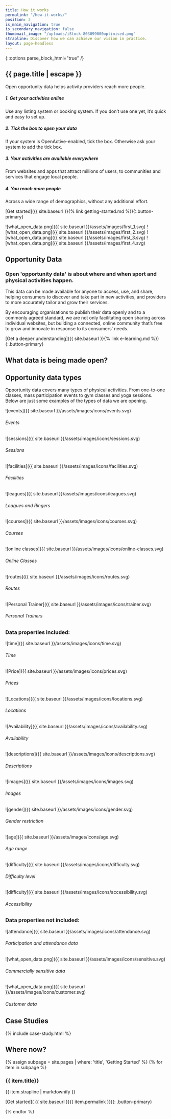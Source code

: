 ```yaml
---
title: How it works
permalink: "/how-it-works/"
position: 2
is_main_navigation: true
is_secondary_navigation: false
thumbnail_image: "/uploads/iStock-803099000optimised.png"
strapline: Discover how we can achieve our vision in practice.
layout: page-headless
---
```


{::options parse_block_html="true" /}

<!--  ---------------->
<!-- HERO BLOCK -->
<!--  ---------------->

<article class="how-work-hero">
<div class="inner">

# {{ page.title | escape }}

Open opportunity data helps activity providers reach more people.

##### 1. Get your activities online

Use any listing system or booking system. If you don’t use one yet, it’s quick and easy to set up.

##### 2. Tick the box to open your data

If your system is OpenActive-enabled, tick the box. Otherwise ask your system to add the tick box.

##### 3. Your activities are available everywhere

From websites and apps that attract millions of users, to communities and services that engage local people.

##### 4. You reach more people

Across a wide range of demographics, without any additional effort.

[Get started\]({{ site.baseurl }}{% link getting-started.md %}){:.button-primary}

</div>
<div class="inner">

<div class="diagram">


![what_open_data.png]({{ site.baseurl }}/assets/images/first_1.svg)
![what_open_data.png]({{ site.baseurl }}/assets/images/first_2.svg)
![what_open_data.png]({{ site.baseurl }}/assets/images/first_3.svg)
![what_open_data.png]({{ site.baseurl }}/assets/images/first_4.svg)

</div>
<!-- <div class="diagram-caption"> -->

<!-- ###### Your Activities -->

<!-- ###### Your Booking System -->

<!-- ###### Many Apps & Services -->

<!-- ###### Many More People -->

<!-- </div> -->

</div>

</article>

<article class="title-row invert">
<h2 class="sub-heading-two">Opportunity Data</h2>
<div class="one">

### Open 'opportunity data' is about where and when sport and physical activities happen.

This data can be made available for anyone to access, use, and share, helping consumers to discover and take part in new activities, and providers to more accurately tailor and grow their services.

By encouraging organisations to publish their data openly and to a commonly agreed standard, we are not only facilitating open sharing across individual websites, but building a connected, online community that’s free to grow and innovate in response to its consumers’ needs.

\[Get a deeper understanding\]({{ site.baseurl }}{% link e-learning.md %}){:.button-primary}

</div>

</article>

<!--  ---------------->
<!-- WHAT IS OPPORTUNITY DATA -->
<!--  ---------------->
<article class="what-data title-row">
<h2 class="sub-heading-two">What data is being made open?</h2>
<div class="one types">

<div class="title">

## Opportunity data types

Opportunity data covers many types of physical activities. From one-to-one classes, mass participation events to gym classes and yoga sessions. Below are just some examples of the types of data we are opening.

</div>

<div class="types-inner">
<div>

!\[events\]({{ site.baseurl }}/assets/images/icons/events.svg)

###### Events

</div>
<div>

!\[sessions\]({{ site.baseurl }}/assets/images/icons/sessions.svg)

###### Sessions

</div>
<div>

!\[facilities\]({{ site.baseurl }}/assets/images/icons/facilities.svg)

###### Facilities

</div>
<div>

!\[leagues\]({{ site.baseurl }}/assets/images/icons/leagues.svg)

###### Leagues and Ringers

</div>
<div>

!\[courses\]({{ site.baseurl }}/assets/images/icons/courses.svg)

###### Courses

</div>
<div>

!\[online classes\]({{ site.baseurl }}/assets/images/icons/online-classes.svg)

###### Online Classes

</div>
<div>

!\[routes\]({{ site.baseurl }}/assets/images/icons/routes.svg)

###### Routes

</div>
<div>

!\[Personal Trainer\]({{ site.baseurl }}/assets/images/icons/trainer.svg)

###### Personal Trainers

</div>
</div>

</div>

<div class="one properties">

<div class="title">

### Data properties included:

</div>

<div class="properties-inner">
<div>

!\[time\]({{ site.baseurl }}/assets/images/icons/time.svg)

###### Time

</div>
<div>

!\[Price\]({{ site.baseurl }}/assets/images/icons/prices.svg)

###### Prices

</div>
<div>

!\[Locations\]({{ site.baseurl }}/assets/images/icons/locations.svg)

###### Locations

</div>
<div>

!\[Availability\]({{ site.baseurl }}/assets/images/icons/availability.svg)

###### Availability

</div>
<div>

!\[descriptions\]({{ site.baseurl }}/assets/images/icons/descriptions.svg)

###### Descriptions

</div>
<div>

!\[images\]({{ site.baseurl }}/assets/images/icons/images.svg)

###### Images

</div>
<div>

!\[gender\]({{ site.baseurl }}/assets/images/icons/gender.svg)

###### Gender restriction

</div>
<div>

!\[age\]({{ site.baseurl }}/assets/images/icons/age.svg)

###### Age range

</div>
<div>

!\[difficulty\]({{ site.baseurl }}/assets/images/icons/difficulty.svg)

###### Difficulty level

</div>
<div>

!\[difficulty\]({{ site.baseurl }}/assets/images/icons/accessibility.svg)

###### Accessibility

</div>
</div>

</div>

<div class="one not-included">

<div class="title">

### Data properties not included:

</div>

<div class="not-included-inner">
<div>

!\[attendance\]({{ site.baseurl }}/assets/images/icons/attendance.svg)

###### Participation and attendance data

</div>
<div>

!\[what_open_data.png\]({{ site.baseurl }}/assets/images/icons/sensitive.svg)

###### Commercially sensitive data

</div>
<div>

!\[what_open_data.png\]({{ site.baseurl }}/assets/images/icons/customer.svg)

###### Customer data

</div>

</div>
</div>
</article>

<!--  ---------------->
<!-- WHAT ARE THE BENEFITS -->
<!--  ---------------->
<!-- <article class="title-row"> -->
<!-- <h2 class="sub-heading-two">What are the benefits?</h2> -->
<!-- <div class="one subgrid"> -->
<!-- <div class="three "> -->

<!-- #### Sport and physical activity providers -->

<!-- \* With open data publishing, your services and events can be shared everywhere, from high-traffic apps to community-driven pages. -->
<!-- \* Improve data skills and understanding within your organisation and harness technology to benefit your business. -->
<!-- \* Drive innovation, and collaborate with OpenActive to revolutionise the sector. -->

<!-- </div> -->
<!-- <div class="three"> -->

<!-- #### Data users and developers -->

<!-- \* Harness open and accessible data from across the sport and physical sector. -->
<!-- \* Use data to help develop new products and enhance existing services to get people more active. -->
<!-- \* Be at the cutting edge of shaping consistent data standards and growing engagement with data publishers. -->

<!-- </div> -->

<!-- <div class="three"> -->

<!-- #### Influential organisations -->

<!-- \* Build engagement in sport and physical activities by improving the reach and visibility of services nationwide. -->
<!-- \* Support new OpenActive members by showing them how publishing open data can help them improve and grow their activities. -->
<!-- \* Improve data skills and understanding within your organisation and harness technology to benefit your business. -->
<!-- \* Provide members with the opportunity to join our community and shape the initiative. -->

<!-- </div> -->
<!-- </div> -->
<!-- </article> -->

<!--  ---------------->
<!-- CASE STUDIES BLOCK -->
<!--  ---------------->
<article class="what-data title-row">
<h2 class="sub-heading-two">Case Studies</h2>

{% include case-study.html %}
</article>

<!--  ---------------->
<!-- GETTING STARTED TO ACTION -->
<!--  ---------------->
<article class="call_to_action--full-width">
<h2 class="sub-heading-two">Where now?</h2>
<div class="one">

{% assign subpage = site.pages | where: 'title', 'Getting Started' %}
{% for item in subpage %}

### {{ item.title}}

{{ item.strapline | markdownify }}

\[Get started\]( {{ site.baseurl }}{{ item.permalink }}){: .button-primary}

</div>
<figure>
<div class="mask"></div>
<div class="image" style="background: url({{ site.baseurl }}{{ item.thumbnail_image }})center center / cover no-repeat;"></div>
</figure>
{% endfor %}
</article>